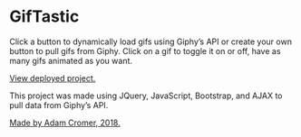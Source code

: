 # GifTastic

Click a button to dynamically load gifs using Giphy’s API or create your own button to pull gifs from Giphy. Click on a gif to toggle it on or off, have as many gifs animated as you want.

[View deployed project.](https://adamcromer.github.io/GifTastic/)

This project was made using JQuery, JavaScript, Bootstrap, and AJAX to pull data from Giphy’s API. 


[Made by Adam Cromer, 2018.](http://www.adamcromer.com)
